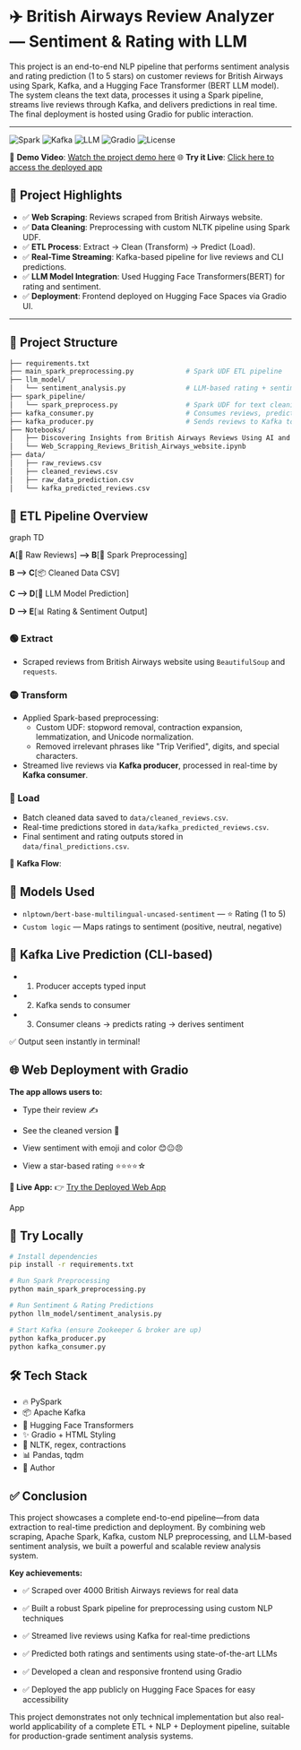 # ✈️ British Airways Review Analyzer — Sentiment & Rating with LLM

This project is an end-to-end NLP pipeline that performs sentiment analysis and rating prediction (1 to 5 stars) on customer reviews for British Airways using Spark, Kafka, and a Hugging Face Transformer (BERT LLM model). The system cleans the text data, processes it using a Spark pipeline, streams live reviews through Kafka, and delivers predictions in real time. The final deployment is hosted using Gradio for public interaction.

---
![Spark](https://img.shields.io/badge/Spark-Enabled-orange?logo=apache-spark)
![Kafka](https://img.shields.io/badge/Kafka-Streaming-black?logo=apache-kafka)
![LLM](https://img.shields.io/badge/LLM-HuggingFace-yellow?logo=huggingface)
![Gradio](https://img.shields.io/badge/UI-Gradio-blue?logo=gradio)
![License](https://img.shields.io/badge/License-MIT-yellow)

🎥 **Demo Video**: [Watch the project demo here](https://drive.google.com/file/d/1HseD21BFZwxKPF2oHNf9ZQuSEDZPkRrJ/view?usp=sharing)
🌐 **Try it Live**: [Click here to access the deployed app](https://rakeshrocky-1999.github.io/Review_Analyser_Sentiment_Rating/)


## 🚀 Project Highlights

- ✅ **Web Scraping**: Reviews scraped from British Airways website.
- ✅ **Data Cleaning**: Preprocessing with custom NLTK pipeline using Spark UDF.
- ✅ **ETL Process**: Extract → Clean (Transform) → Predict (Load).
- ✅ **Real-Time Streaming**: Kafka-based pipeline for live reviews and CLI predictions.
- ✅ **LLM Model Integration**: Used Hugging Face Transformers(BERT) for rating and sentiment.
- ✅ **Deployment**: Frontend deployed on Hugging Face Spaces via Gradio UI.

---

## 📁 Project Structure

```bash
├── requirements.txt
├── main_spark_preprocessing.py             # Spark UDF ETL pipeline
├── llm_model/
│   └── sentiment_analysis.py               # LLM-based rating + sentiment
├── spark_pipeline/
│   └── spark_preprocess.py                 # Spark UDF for text cleaning
├── kafka_consumer.py                       # Consumes reviews, predicts
├── kafka_producer.py                       # Sends reviews to Kafka topic
├── Notebooks/
│   ├── Discovering Insights from British Airways Reviews Using AI and NLP.ipynb
│   └── Web_Scrapping_Reviews_British_Airways_website.ipynb
├── data/
│   ├── raw_reviews.csv
│   ├── cleaned_reviews.csv
│   ├── raw_data_prediction.csv
│   └── kafka_predicted_reviews.csv

```

## 🔄 ETL Pipeline Overview

graph TD

**A**[📝 Raw Reviews] **--> B**[🔄 Spark Preprocessing]

**B --> C**[📦 Cleaned Data CSV]

**C --> D**[🧠 LLM Model Prediction]

**D --> E**[📊 Rating & Sentiment Output]


### 🟢 Extract
- Scraped reviews from British Airways website using `BeautifulSoup` and `requests`.

### 🟡 Transform
- Applied Spark-based preprocessing:
  - Custom UDF: stopword removal, contraction expansion, lemmatization, and Unicode normalization.
  - Removed irrelevant phrases like "Trip Verified", digits, and special characters.
- Streamed live reviews via **Kafka producer**, processed in real-time by **Kafka consumer**.

### 🔵 Load
- Batch cleaned data saved to `data/cleaned_reviews.csv`.
- Real-time predictions stored in `data/kafka_predicted_reviews.csv`.
- Final sentiment and rating outputs stored in `data/final_predictions.csv`.

📡 **Kafka Flow**:

## 🧠 Models Used
- `nlptown/bert-base-multilingual-uncased-sentiment` — ⭐ Rating (1 to 5)
- `Custom logic` — Maps ratings to sentiment (positive, neutral, negative)

## 📡 Kafka Live Prediction (CLI-based)
- 1. Producer accepts typed input
- 2. Kafka sends to consumer
- 3. Consumer cleans → predicts rating → derives sentiment

✅ Output seen instantly in terminal!

## 🌐 Web Deployment with Gradio
**The app allows users to:**

- Type their review ✍️

- See the cleaned version 🧼

- View sentiment with emoji and color 😊😐😠

- View a star-based rating ⭐⭐⭐⭐☆

**🔗 Live App:**
👉 [Try the Deployed Web App](https://rakeshrocky-1999.github.io/Review_Analyser_Sentiment_Rating/)

App

## 🧪 Try Locally
```bash
# Install dependencies
pip install -r requirements.txt

# Run Spark Preprocessing
python main_spark_preprocessing.py

# Run Sentiment & Rating Predictions
python llm_model/sentiment_analysis.py

# Start Kafka (ensure Zookeeper & broker are up)
python kafka_producer.py
python kafka_consumer.py

```

## 🛠 Tech Stack
- 🔥 PySpark
- 📦 Apache Kafka
- 🤗 Hugging Face Transformers
- ✨ Gradio + HTML Styling
- 🧹 NLTK, regex, contractions
- 📊 Pandas, tqdm
- 🤝 Author

## ✅ Conclusion

This project showcases a complete end-to-end pipeline—from data extraction to real-time prediction and deployment. By combining web scraping, Apache Spark, Kafka, custom NLP preprocessing, and LLM-based sentiment analysis, we built a powerful and scalable review analysis system.

**Key achievements:**

- ✅ Scraped over 4000 British Airways reviews for real data

- ✅ Built a robust Spark pipeline for preprocessing using custom NLP techniques

- ✅ Streamed live reviews using Kafka for real-time predictions

- ✅ Predicted both ratings and sentiments using state-of-the-art LLMs

- ✅ Developed a clean and responsive frontend using Gradio

- ✅ Deployed the app publicly on Hugging Face Spaces for easy accessibility

This project demonstrates not only technical implementation but also real-world applicability of a complete ETL + NLP + Deployment pipeline, suitable for production-grade sentiment analysis systems.

